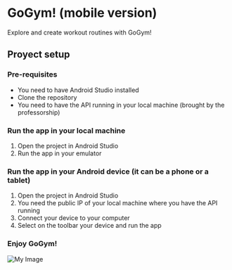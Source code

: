 # GoGym! (mobile version)
Explore and create workout routines with GoGym!

## Proyect setup

### Pre-requisites
* You need to have Android Studio installed
* Clone the repository
* You need to have the API running in your local machine (brought by the professorship)

### Run the app in your local machine
1. Open the project in Android Studio
2. Run the app in your emulator

### Run the app in your Android device (it can be a phone or a tablet)
1. Open the project in Android Studio
2. You need the public IP of your local machine where you have the API running
3. Connect your device to your computer
4. Select on the toolbar your device and run the app

### Enjoy GoGym!
[comment]: <> (// add an image of the app)
![My Image](../res/drawable/logo2docuatri.png)

